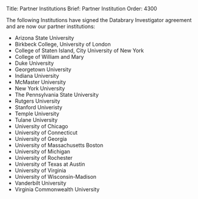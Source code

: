 Title: Partner Institutions
Brief: Partner Institution
Order: 4300

The following Institutions have signed the Databrary Investigator agreement and are now our partner institutions:

* Arizona State University
* Birkbeck College, University of London
* College of Staten Island, City University of New York
* College of William and Mary
* Duke University
* Georgetown University
* Indiana University
* McMaster University
* New York University
* The Pennsylvania State University
* Rutgers University
* Stanford Univeristy
* Temple University
* Tulane University
* University of Chicago
* University of Connecticut
* University of Georgia
* University of Massachusetts Boston
* University of Michigan 
* University of Rochester
* University of Texas at Austin
* University of Virginia
* University of Wisconsin-Madison
* Vanderbilt University
* Virginia Commonwealth University
